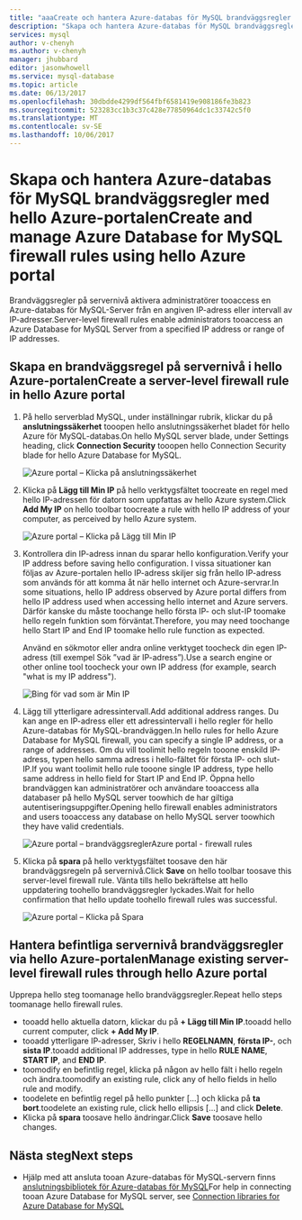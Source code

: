 ```yaml
---
title: "aaaCreate och hantera Azure-databas för MySQL brandväggsregler med hello Azure-portalen | Microsoft Docs"
description: "Skapa och hantera Azure-databas för MySQL brandväggsregler med hello Azure-portalen"
services: mysql
author: v-chenyh
ms.author: v-chenyh
manager: jhubbard
editor: jasonwhowell
ms.service: mysql-database
ms.topic: article
ms.date: 06/13/2017
ms.openlocfilehash: 30dbdde4299df564fbf6581419e908186fe3b823
ms.sourcegitcommit: 523283cc1b3c37c428e77850964dc1c33742c5f0
ms.translationtype: MT
ms.contentlocale: sv-SE
ms.lasthandoff: 10/06/2017
---
```

# <a name="create-and-manage-azure-database-for-mysql-firewall-rules-using-hello-azure-portal"></a><span data-ttu-id="569b0-103">Skapa och hantera Azure-databas för MySQL brandväggsregler med hello Azure-portalen</span><span class="sxs-lookup"><span data-stu-id="569b0-103">Create and manage Azure Database for MySQL firewall rules using hello Azure portal</span></span>
<span data-ttu-id="569b0-104">Brandväggsregler på servernivå aktivera administratörer tooaccess en Azure-databas för MySQL-Server från en angiven IP-adress eller intervall av IP-adresser.</span><span class="sxs-lookup"><span data-stu-id="569b0-104">Server-level firewall rules enable administrators tooaccess an Azure Database for MySQL Server from a specified IP address or range of IP addresses.</span></span> 

## <a name="create-a-server-level-firewall-rule-in-hello-azure-portal"></a><span data-ttu-id="569b0-105">Skapa en brandväggsregel på servernivå i hello Azure-portalen</span><span class="sxs-lookup"><span data-stu-id="569b0-105">Create a server-level firewall rule in hello Azure portal</span></span>

1. <span data-ttu-id="569b0-106">På hello serverblad MySQL, under inställningar rubrik, klickar du på **anslutningssäkerhet** tooopen hello anslutningssäkerhet bladet för hello Azure för MySQL-databas.</span><span class="sxs-lookup"><span data-stu-id="569b0-106">On hello MySQL server blade, under Settings heading, click **Connection Security** tooopen hello Connection Security blade for hello Azure Database for MySQL.</span></span>

   ![Azure portal – Klicka på anslutningssäkerhet](./media/howto-manage-firewall-using-portal/1-connection-security.png)

2. <span data-ttu-id="569b0-108">Klicka på **Lägg till Min IP** på hello verktygsfältet toocreate en regel med hello IP-adressen för datorn som uppfattas av hello Azure system.</span><span class="sxs-lookup"><span data-stu-id="569b0-108">Click **Add My IP** on hello toolbar toocreate a rule with hello IP address of your computer, as perceived by hello Azure system.</span></span>

   ![Azure portal – Klicka på Lägg till Min IP](./media/howto-manage-firewall-using-portal/2-add-my-ip.png)

3. <span data-ttu-id="569b0-110">Kontrollera din IP-adress innan du sparar hello konfiguration.</span><span class="sxs-lookup"><span data-stu-id="569b0-110">Verify your IP address before saving hello configuration.</span></span> <span data-ttu-id="569b0-111">I vissa situationer kan följas av Azure-portalen hello IP-adress skiljer sig från hello IP-adress som används för att komma åt när hello internet och Azure-servrar.</span><span class="sxs-lookup"><span data-stu-id="569b0-111">In some situations, hello IP address observed by Azure portal differs from hello IP address used when accessing hello internet and Azure servers.</span></span> <span data-ttu-id="569b0-112">Därför kanske du måste toochange hello första IP- och slut-IP toomake hello regeln funktion som förväntat.</span><span class="sxs-lookup"><span data-stu-id="569b0-112">Therefore, you may need toochange hello Start IP and End IP toomake hello rule function as expected.</span></span>

   <span data-ttu-id="569b0-113">Använd en sökmotor eller andra online verktyget toocheck din egen IP-adress (till exempel Sök ”vad är IP-adress”).</span><span class="sxs-lookup"><span data-stu-id="569b0-113">Use a search engine or other online tool toocheck your own IP address (for example, search "what is my IP address").</span></span>

   ![Bing för vad som är Min IP](./media/howto-manage-firewall-using-portal/3-what-is-my-ip.png)

4. <span data-ttu-id="569b0-115">Lägg till ytterligare adressintervall.</span><span class="sxs-lookup"><span data-stu-id="569b0-115">Add additional address ranges.</span></span> <span data-ttu-id="569b0-116">Du kan ange en IP-adress eller ett adressintervall i hello regler för hello Azure-databas för MySQL-brandväggen.</span><span class="sxs-lookup"><span data-stu-id="569b0-116">In hello rules for hello Azure Database for MySQL firewall, you can specify a single IP address, or a range of addresses.</span></span> <span data-ttu-id="569b0-117">Om du vill toolimit hello regeln tooone enskild IP-adress, typen hello samma adress i hello-fältet för första IP- och slut-IP.</span><span class="sxs-lookup"><span data-stu-id="569b0-117">If you want toolimit hello rule tooone single IP address, type hello same address in hello field for Start IP and End IP.</span></span> <span data-ttu-id="569b0-118">Öppna hello brandväggen kan administratörer och användare tooaccess alla databaser på hello MySQL server toowhich de har giltiga autentiseringsuppgifter.</span><span class="sxs-lookup"><span data-stu-id="569b0-118">Opening hello firewall enables administrators and users tooaccess any database on hello MySQL server toowhich they have valid credentials.</span></span>

   ![<span data-ttu-id="569b0-119">Azure portal – brandväggsregler</span><span class="sxs-lookup"><span data-stu-id="569b0-119">Azure portal - firewall rules</span></span> ](./media/howto-manage-firewall-using-portal/5-specify-addresses.png)


5. <span data-ttu-id="569b0-120">Klicka på **spara** på hello verktygsfältet toosave den här brandväggsregeln på servernivå.</span><span class="sxs-lookup"><span data-stu-id="569b0-120">Click **Save** on hello toolbar toosave this server-level firewall rule.</span></span> <span data-ttu-id="569b0-121">Vänta tills hello bekräftelse att hello uppdatering toohello brandväggsregler lyckades.</span><span class="sxs-lookup"><span data-stu-id="569b0-121">Wait for hello confirmation that hello update toohello firewall rules was successful.</span></span>

   ![Azure portal – Klicka på Spara](./media/howto-manage-firewall-using-portal/4-save-firewall-rule.png)

## <a name="manage-existing-server-level-firewall-rules-through-hello-azure-portal"></a><span data-ttu-id="569b0-123">Hantera befintliga servernivå brandväggsregler via hello Azure-portalen</span><span class="sxs-lookup"><span data-stu-id="569b0-123">Manage existing server-level firewall rules through hello Azure portal</span></span>
<span data-ttu-id="569b0-124">Upprepa hello steg toomanage hello brandväggsregler.</span><span class="sxs-lookup"><span data-stu-id="569b0-124">Repeat hello steps toomanage hello firewall rules.</span></span>
* <span data-ttu-id="569b0-125">tooadd hello aktuella datorn, klickar du på **+ Lägg till Min IP**.</span><span class="sxs-lookup"><span data-stu-id="569b0-125">tooadd hello current computer, click **+ Add My IP**.</span></span>
* <span data-ttu-id="569b0-126">tooadd ytterligare IP-adresser, Skriv i hello **REGELNAMN**, **första IP-**, och **sista IP**.</span><span class="sxs-lookup"><span data-stu-id="569b0-126">tooadd additional IP addresses, type in hello **RULE NAME**, **START IP**, and **END IP**.</span></span>
* <span data-ttu-id="569b0-127">toomodify en befintlig regel, klicka på någon av hello fält i hello regeln och ändra.</span><span class="sxs-lookup"><span data-stu-id="569b0-127">toomodify an existing rule, click any of hello fields in hello rule and modify.</span></span>
* <span data-ttu-id="569b0-128">toodelete en befintlig regel på hello punkter [...] och klicka på **ta bort**.</span><span class="sxs-lookup"><span data-stu-id="569b0-128">toodelete an existing rule, click hello ellipsis […] and click **Delete**.</span></span>
* <span data-ttu-id="569b0-129">Klicka på **spara** toosave hello ändringar.</span><span class="sxs-lookup"><span data-stu-id="569b0-129">Click **Save** toosave hello changes.</span></span>

## <a name="next-steps"></a><span data-ttu-id="569b0-130">Nästa steg</span><span class="sxs-lookup"><span data-stu-id="569b0-130">Next steps</span></span>
- <span data-ttu-id="569b0-131">Hjälp med att ansluta tooan Azure-databas för MySQL-servern finns [anslutningsbibliotek för Azure-databas för MySQL](./concepts-connection-libraries.md)</span><span class="sxs-lookup"><span data-stu-id="569b0-131">For help in connecting tooan Azure Database for MySQL server, see [Connection libraries for Azure Database for MySQL](./concepts-connection-libraries.md)</span></span>
